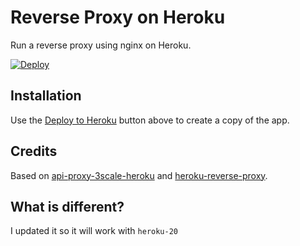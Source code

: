 # Reverse Proxy on Heroku

Run a reverse proxy using nginx on Heroku.

[![Deploy](https://www.herokucdn.com/deploy/button.svg)](https://heroku.com/deploy?template=https://github.com/ServerSMP-Github/heroku-reverse-proxy)

## Installation

Use the [Deploy to Heroku](https://heroku.com/deploy?template=https://github.com/ServerSMP-Github/heroku-reverse-proxy) button above to create a copy of the app.

## Credits

Based on [api-proxy-3scale-heroku](https://github.com/Taytay/api-proxy-3scale-heroku) and [heroku-reverse-proxy](https://github.com/octoberswimmer/heroku-reverse-proxy).

## What is different?

I updated it so it will work with `heroku-20`
